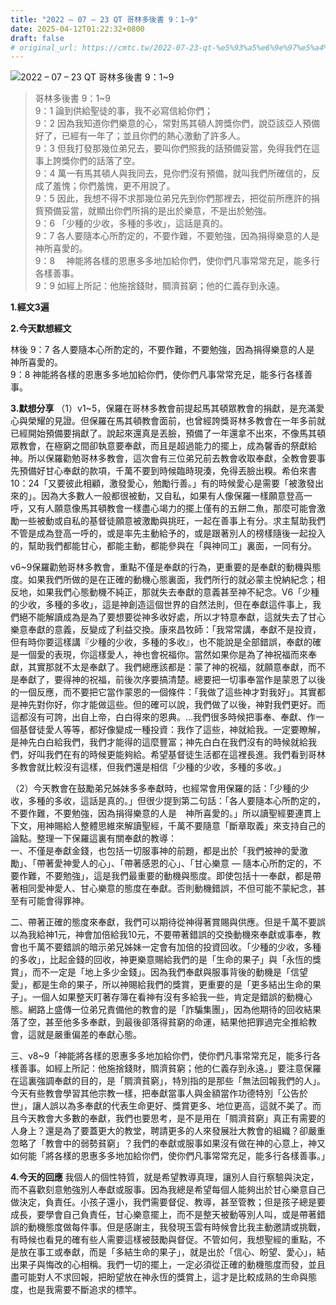 ```yaml
---
title: "2022 – 07 – 23 QT 哥林多後書 9：1~9"
date: 2025-04-12T01:22:32+0800
draft: false
# original_url: https://cmtc.tw/2022-07-23-qt-%e5%93%a5%e6%9e%97%e5%a4%9a%e5%be%8c%e6%9b%b8-9%ef%bc%9a19
---
```


![2022 – 07 – 23 QT 哥林多後書 9：1\~9](/images/qt.jpg  "2022 – 07 – 23 QT 哥林多後書 9：1\~9")

> 哥林多後書 9：1\~9  
> 9：1 論到供給聖徒的事，我不必寫信給你們；  
> 9：2 因為我知道你們樂意的心，常對馬其頓人誇獎你們，說亞該亞人預備好了，已經有一年了；並且你們的熱心激動了許多人。  
> 9：3 但我打發那幾位弟兄去，要叫你們照我的話預備妥當，免得我們在這事上誇獎你們的話落了空。  
> 9：4 萬一有馬其頓人與我同去，見你們沒有預備，就叫我們所確信的，反成了羞愧；你們羞愧，更不用說了。  
> 9：5 因此，我想不得不求那幾位弟兄先到你們那裡去，把從前所應許的捐貲預備妥當，就顯出你們所捐的是出於樂意，不是出於勉強。  
> 9：6 「少種的少收，多種的多收」，這話是真的。  
> 9：7 各人要隨本心所酌定的，不要作難，不要勉強，因為捐得樂意的人是　神所喜愛的。  
> 9：8 　神能將各樣的恩惠多多地加給你們，使你們凡事常常充足，能多行各樣善事。  
> 9：9 如經上所記：他施捨錢財，賙濟貧窮；他的仁義存到永遠。

**1.經文3遍**

**2.今天默想經文**
  
林後 9：7 各人要隨本心所酌定的，不要作難，不要勉強，因為捐得樂意的人是　神所喜愛的。  
9：8 神能將各樣的恩惠多多地加給你們，使你們凡事常常充足，能多行各樣善事。

**3.默想分享**
（1）v1\~5，保羅在哥林多教會前提起馬其頓眾教會的捐獻，是充滿愛心與榮耀的見證。但保羅在馬其頓教會面前，也曾經誇獎哥林多教會在一年多前就已經開始預備要捐獻了。說起來還真是丟臉，預備了一年還拿不出來，不像馬其頓眾教會，在極窮之間卻執意要奉獻，而且是超過能力的擺上，成為馨香的祭獻給神。所以保羅勸勉哥林多教會，這次會有三位弟兄前去教會收取奉獻，全教會要事先預備好甘心奉獻的款項，千萬不要到時候臨時現湊，免得丟臉出糗。希伯來書10：24「又要彼此相顧，激發愛心，勉勵行善。」有的時候愛心是需要「被激發出來的」。因為大多數人一般都很被動，又自私，如果有人像保羅一樣願意登高一呼，又有人願意像馬其頓教會一樣盡心竭力的擺上僅有的五餅二魚，那麼可能會激勵一些被動或自私的基督徒願意被激勵與挑旺，一起在善事上有分。求主幫助我們不管是成為登高一呼的，或是率先主動給予的，或是跟著別人的榜樣隨後一起投入的，幫助我們都能甘心，都能主動，都能參與在「與神同工」裏面，一同有分。

v6\~9保羅勸勉哥林多教會，重點不僅是奉獻的行為，更重要的是奉獻的動機與態度。如果我們所做的是在正確的動機心態裏面，我們所行的就必蒙主悅納紀念；相反地，如果我們心態動機不純正，那就失去奉獻的意義甚至神不紀念。V6「少種的少收，多種的多收」，這是神創造這個世界的自然法則，但在奉獻這件事上，我們絕不能解讀成為是為了要想要從神多收好處，所以才特意奉獻，這就失去了甘心樂意奉獻的意義，反變成了利益交換。康來昌牧師：「我常常講，奉獻不是投資，但有時你要這樣講『少種的少收，多種的多收』，也不能說是全部錯誤，奉獻的確是一個愛的表現，你這樣愛人，神也會祝福你。當然如果你是為了神祝福而來奉獻，其實那就不太是奉獻了。我們總應該都是：蒙了神的祝福，就願意奉獻，而不是奉獻了，要得神的祝福，前後次序要搞清楚。總要把一切事奉當作是蒙恩了以後的一個反應，而不要把它當作蒙恩的一個條件：「我做了這些神才對我好」。其實都是神先對你好，你才能做這些。但的確可以說，我們做了以後，神對我們更好。而這都沒有可誇，出自上帝，白白得來的恩典。…我們很多時候把事奉、奉獻、作一個基督徒愛人等等，都好像變成一種投資：我作了這些，神就給我。一定要瞭解，是神先白白給我們，我們才能得的這麼豐富；神先白白在我們沒有的時候就給我們，好叫我們在有的時候更能夠給。希望基督徒生活都在這裡長進。我們看到哥林多教會就比較沒有這樣，但我們還是相信「少種的少收，多種的多收。」

（2）今天教會在鼓勵弟兄姊妹多多奉獻時，也經常會用保羅的話：「少種的少收，多種的多收，這話是真的。」但很少提到第二句話：「各人要隨本心所酌定的，不要作難，不要勉強，因為捐得樂意的人是　神所喜愛的。」所以讀聖經要連貫上下文，用神賜給人整體思維來解讀聖經，千萬不要隨意「斷章取義」來支持自己的論點。整理一下保羅這裏有關奉獻的教導：  
一、不僅是奉獻金錢，也包括一切服事神的前題，都是出於「我們被神的愛激勵」、「帶著愛神愛人的心」、「帶著感恩的心」、「甘心樂意 — 隨本心所酌定的，不要作難，不要勉強」，這是我們最重要的動機與態度。即使包括十一奉獻，都是帶著相同愛神愛人、甘心樂意的態度在奉獻。否則動機錯誤，不但可能不蒙紀念，甚至有可能會得罪神。

二、帶著正確的態度來奉獻，我們可以期待從神得著賞賜與供應。但是千萬不要誤以為我給神1元，神會加倍給我10元，不要帶著錯誤的交換動機來奉獻或事奉，教會也千萬不要錯誤的暗示弟兄姊妹一定會有加倍的投資回收。「少種的少收，多種的多收」，比起金錢的回收，神更樂意賜給我們的是「生命的果子」與「永恆的獎賞」，而不一定是「地上多少金錢」。因為我們奉獻與服事背後的動機是「信望愛」，都是生命的果子，所以神賜給我們的獎賞，更重要的是「更多結出生命的果子」。一個人如果整天盯著存簿在看神有沒有多給我一些，肯定是錯誤的動機心態。網路上盛傳一位弟兄責備他的教會的是「詐騙集團」，因為他期待的回收結果落了空，甚至他多多奉獻，到最後卻落得貧窮的命運，結果他把罪過完全推給教會，這就是嚴重偏差的奉獻心態。

三、v8\~9「神能將各樣的恩惠多多地加給你們，使你們凡事常常充足，能多行各樣善事。如經上所記：他施捨錢財，賙濟貧窮；他的仁義存到永遠。」要注意保羅在這裏強調奉獻的目的，是「賙濟貧窮」，特別指的是那些「無法回報我們的人」。今天有些教會學習其他宗教一樣，把奉獻當事人與金額當作功德特別「公告於世」，讓人誤以為多奉獻的代表生命更好、獎賞更多、地位更高，這就不美了。而且今天教會大多數的奉獻，我們也要思考，是不是用在「賙濟貧窮」真正有需要的人身上？還是為了要蓋更大的教堂，聘請更多的人來發展壯大教會的組織？卻嚴重忽略了「教會中的弱勢貧窮」？我們的奉獻或服事如果沒有做在神的心意上，神又如何能「將各樣的恩惠多多地加給你們，使你們凡事常常充足，能多行各樣善事。」

**4.今天的回應**
我個人的個性特質，就是希望教導真理，讓別人自行察驗與決定，而不喜歡刻意勉強別人奉獻或服事。因為我總是希望每個人能夠出於甘心樂意自己做決定，負責任。小孩子還小，我們需要督促、教導，甚至管教；但是孩子總是要成長，要學會自己負責任，甘心樂意擺上，而不是整天被動等別人叫，或是帶著錯誤的動機態度做每件事。但是感謝主，我發現玉雲有時候會比我主動邀請或挑戰，有時候也看見的確有些人需要這樣被鼓勵與督促。不管如何，我想聖經的重點，不是放在事工或奉獻，而是「多結生命的果子」，就是出於「信心、盼望、愛心」，結出果子與悔改的心相稱。我們一切的擺上，一定必須從正確的動機態度而發，並且盡可能對人不求回報，把盼望放在神永恆的獎賞上，這才是比較成熟的生命與態度，也是我需要不斷追求的標竿。
